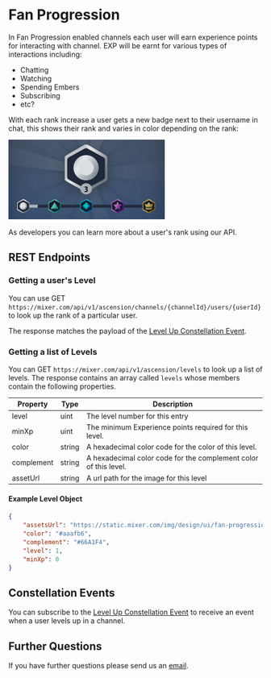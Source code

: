# Fan Progression

In Fan Progression enabled channels each user will earn experience points for interacting with channel. EXP will be earnt for various types of interactions including:
- Chatting
- Watching
- Spending Embers
- Subscribing
- etc?

With each rank increase a user gets a new badge next to their username in chat, this shows their rank and varies in color depending on the rank:

![](badges.png)

As developers you can learn more about a user's rank using our API.

## REST Endpoints

### Getting a user's Level

You can use GET `https://mixer.com/api/v1/ascension/channels/{channelId}/users/{userId}` to look up the rank of a particular user.

The response matches the payload of the [Level Up Constellation Event](/reference/constellation/events/live/fan%20progression).

### Getting a list of Levels
You can GET `https://mixer.com/api/v1/ascension/levels` to look up a list of levels. The response contains an array called `levels` whose members contain the following properties.


| Property | Type   | Description                                            |
| -------- | ------ | ------------------------------------------------------ |
| level    | uint   | The level number for this entry                        |
| minXp    | uint   | The minimum Experience points required for this level. |
| color    | string | A hexadecimal color code for the color of this level.  |
| complement    | string   | A hexadecimal color code for the complement color of this level.                            |
| assetUrl | string | A url path for the image for this level |

#### Example Level Object
```json
{
    "assetsUrl": "https://static.mixer.com/img/design/ui/fan-progression/v1_badges/silver/{variant}",
    "color": "#aaafb6",
    "complement": "#66A1F4",
    "level": 1,
    "minXp": 0
}
```

## Constellation Events

You can subscribe to the [Level Up Constellation Event](/reference/constellation/events/live/fan%20progression) to receive an event when a user levels up in a channel.


## Further Questions
If you have further questions please send us an [email]((mailto:mixerdevinfo@microsoft.com)).

